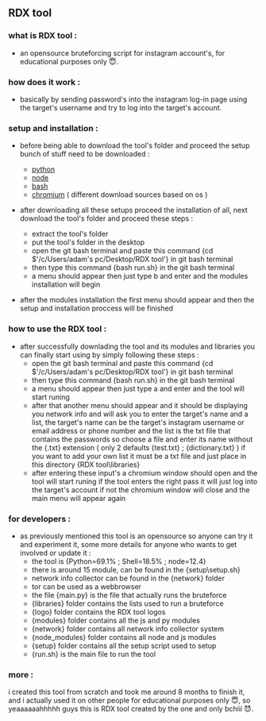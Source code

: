 ## RDX tool

### what is RDX tool :
- an opensource bruteforcing script for instagram account's, for educational purposes only :innocent:.

### how does it work : 
- basically by sending password's into the instagram log-in page using the target's username and try to log into the target's account.

### setup and installation : 
- before being able to download the tool's folder and proceed the setup bunch of stuff need to be downloaded :

  - [python](https://www.python.org/)
  - [node](https://nodejs.org/en/)
  - [bash](https://git-scm.com/)
  - [chromium](https://www.chromium.org/chromium-projects/) ( different download sources based on os )
  
- after downloading all these setups proceed the installation of all, next download the tool's folder and proceed these steps : 

  - extract the tool's folder
  - put the tool's folder in the desktop
  - open the git bash terminal and paste this command {cd $'/c/Users/adam\'s pc/Desktop/RDX tool'} in git bash terminal
  - then type this command {bash run.sh} in the git bash terminal
  - a menu should appear then just type b and enter and the modules installation will begin
  
- after the modules installation the first menu should appear and then the setup and installation proccess will be finished

### how to use the RDX tool : 
- after successfully downlading the tool and its modules and libraries you can finally start using by simply following these steps :
  - open the git bash terminal and paste this command {cd $'/c/Users/adam\'s pc/Desktop/RDX tool'} in git bash terminal
  - then type this command {bash run.sh} in the git bash terminal
  - a menu should appear then just type a and enter and the tool will start runing
  - after that another menu should appear and it should be displaying you network info and will ask you to enter the target's name and a list, the target's name can be the target's instagram username or email address or phone number and the list is the txt file that contains the passwords so choose a file and enter its name without the {.txt} extension ( only 2 defaults {test.txt} ; {dictionary.txt} ) if you want to add your own list it must be a txt file and just place in this directory {RDX tool\\libraries}
  - after entering these input's a chromium window should open and the tool will start runing if the tool enters the right pass it will just log into the target's account if not the chromium window will close and the main menu will appear again


### for developers : 
- as previously mentioned this tool is an opensource so anyone can try it and experiment it, some more details for anyone who wants to get involved or update it :
  - the tool is {Python=69.1% ; Shell=18.5% ; node=12.4} 
  - there is around 15 module, can be found in the {setup\\setup.sh}
  - network info collector can be found in the {network} folder 
  - tor can be used as a webbrowser 
  - the file {main.py} is the file that actually runs the bruteforce 
  - {libraries} folder contains the lists used to run a bruteforce
  - {logo} folder contains the RDX tool logos 
  - {modules} folder contains all the js and py modules
  - {network} folder contains all network info collector system
  - {node_modules} folder contains all node and js modules
  - {setup} folder contains all the setup script used to setup
  - {run.sh} is the main file to run the tool 


### more : 
i created this tool from scratch and took me around 8 months to finish it, and i actually used it on other people for educational purposes only :innocent:, so yeaaaaaahhhhh guys this is RDX tool created by the one and only bchiii :smiling_imp:.
